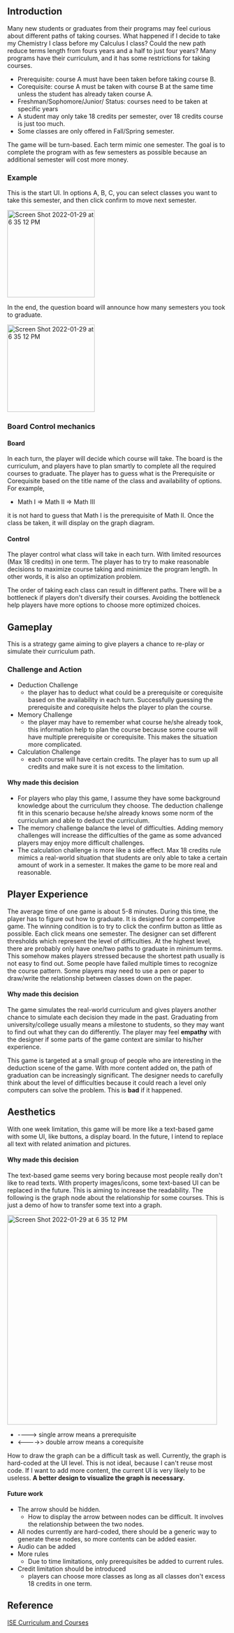 ## Introduction
Many new students or graduates from their programs may feel curious about different paths of taking courses. What happened if I decide to take my Chemistry I class before my Calculus I class? Could the new path reduce terms length from fours years and a half to just four years? Many programs have their curriculum, and it has some restrictions for taking courses.

- Prerequisite: course A must have been taken before taking course B.
- Corequisite: course A must be taken with course B at the same time unless the student has already taken course A.
- Freshman/Sophomore/Junior/ Status: courses need to be taken at specific years
- A student may only take 18 credits per semester, over 18 credits course is just too much.
- Some classes are only offered in Fall/Spring semester.

The game will be turn-based. Each term mimic one semester. The goal is to complete the program with as few semesters as possible because an additional semester will cost more money. 
### Example
This is the start UI. In options A, B, C, you can select classes you want to take this semester, and then click confirm to move next semester.

<img width="200" alt="Screen Shot 2022-01-29 at 6 35 12 PM" src="https://user-images.githubusercontent.com/16947266/153955186-9f2f8bf6-7f6f-4933-bf3f-582631f3e8b9.png">

In the end, the question board will announce how many semesters you took to graduate.

<img width="200" alt="Screen Shot 2022-01-29 at 6 35 12 PM" src="https://user-images.githubusercontent.com/16947266/153955602-fed60916-7317-400c-b771-d29c251bb9ff.png">

### Board Control mechanics
#### Board
In each turn, the player will decide which course will take. The board is the curriculum, and players have to plan smartly to complete all the required courses to graduate. The player has to guess what is the Prerequisite or Corequisite based on the title name of the class and availability of options. For example,
- Math I => Math II => Math III

it is not hard to guess that Math I is the prerequisite of Math II. Once the class be taken, it will display on the graph diagram.

#### Control
The player control what class will take in each turn. With limited resources (Max 18 credits) in one term. The player has to try to make reasonable decisions to maximize course taking and minimize the program length. In other words, it is also an optimization problem.

The order of taking each class can result in different paths. There will be a bottleneck if players don't diversify their courses. Avoiding the bottleneck help players have more options to choose more optimized choices.

## Gameplay
This is a strategy game aiming to give players a chance to re-play or simulate their curriculum path.

### Challenge and Action
- Deduction Challenge
  - the player has to deduct what could be a prerequisite or corequisite based on the availability in each turn. Successfully guessing the prerequisite and corequisite helps the player to plan the course.
- Memory Challenge
  - the player may have to remember what course he/she already took, this information help to plan the course because some course will have multiple prerequisite or corequisite. This makes the situation more complicated.
- Calculation Challenge
  - each course will have certain credits. The player has to sum up all credits and make sure it is not excess to the limitation.

#### Why made this decision 
- For players who play this game, I assume they have some background knowledge about the curriculum they choose.  The deduction challenge fit in this scenario because he/she already knows some norm of the curriculum and able to deduct the curriculum.
- The memory challenge balance the level of difficulties. Adding memory challenges will increase the difficulties of the game as some advanced players may enjoy more difficult challenges.
- The calculation challenge is more like a side effect. Max 18 credits rule mimics a real-world situation that students are only able to take a certain amount of work in a semester. It makes the game to be more real and reasonable.

## Player Experience
The average time of one game is about 5-8 minutes. During this time, the player has to figure out how to graduate. It is designed for a competitive game. The winning condition is to try to click the confirm button as little as possible. Each click means one semester. The designer can set different thresholds which represent the level of difficulties. At the highest level, there are probably only have one/two paths to graduate in minimum terms. This somehow makes players stressed because the shortest path usually is not easy to find out. Some people have failed multiple times to recognize the course pattern. Some players may need to use a pen or paper to draw/write the relationship between classes down on the paper.

#### Why made this decision 
The game simulates the real-world curriculum and gives players another chance to simulate each decision they made in the past. Graduating from university/college usually means a milestone to students, so they may want to find out what they can do differently. The player may feel **empathy** with the designer if some parts of the game context are similar to his/her experience.

This game is targeted at a small group of people who are interesting in the deduction scene of the game. With more content added on, the path of graduation can be increasingly significant. The designer needs to carefully think about the level of difficulties because it could reach a level only computers can solve the problem. This is **bad** if it happened.

## Aesthetics
With one week limitation, this game will be more like a text-based game with some UI, like buttons, a display board. In the future, I intend to replace all text with related animation and pictures.

#### Why made this decision 
The text-based game seems very boring because most people really don't like to read texts. With property images/icons, some text-based UI can be replaced in the future. This is aiming to increase the readability. The following is the graph node about the relationship for some courses. This is just a demo of how to transfer some text into a graph.

<img width="480" alt="Screen Shot 2022-01-29 at 6 35 12 PM" src="https://user-images.githubusercontent.com/16947266/152694139-73e7e0ef-8a48-453f-b590-ae3005058516.png">

- ----> single arrow means a prerequisite
- <---->> double arrow means a corequisite

How to draw the graph can be a difficult task as well. Currently, the graph is hard-coded at the UI level. This is not ideal, because I can't reuse most code. If I want to add more content, the current UI is very likely to be useless. **A better design to visualize the graph is necessary.**

#### Future work
- The arrow should be hidden. 
  - How to display the arrow between nodes can be difficult. It involves the relationship between the two nodes. 
- All nodes currently are hard-coded, there should be a generic way to generate these nodes, so more contents can be added easier.
- Audio can be added
- More rules
  - Due to time limitations, only prerequisites be added to current rules.
- Credit limitation should be introduced
  - players can choose more classes as long as all classes don't excess 18 credits in one term.

## Reference
[ISE Curriculum and Courses](https://ise.engineering.uiowa.edu/sites/ise.engineering.uiowa.edu/files/ise_ug_curriculum_ay2020-2021_updated_march_2021.pdf)
